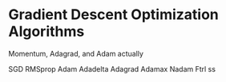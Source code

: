 # Gradient Descent Optimization Algorithms
 Momentum, Adagrad, and Adam actually
 
 SGD
RMSprop
Adam
Adadelta
Adagrad
Adamax
Nadam
Ftrl
ss




